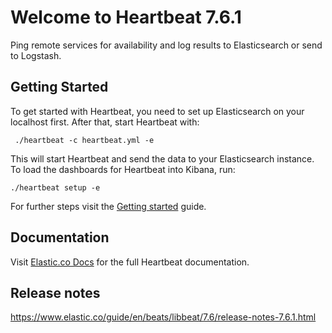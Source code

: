 # Welcome to Heartbeat 7.6.1

Ping remote services for availability and log results to Elasticsearch or send to Logstash.

## Getting Started

To get started with Heartbeat, you need to set up Elasticsearch on
your localhost first. After that, start Heartbeat with:

     ./heartbeat -c heartbeat.yml -e

This will start Heartbeat and send the data to your Elasticsearch
instance. To load the dashboards for Heartbeat into Kibana, run:

    ./heartbeat setup -e

For further steps visit the
[Getting started](https://www.elastic.co/guide/en/beats/heartbeat/7.6/heartbeat-getting-started.html) guide.

## Documentation

Visit [Elastic.co Docs](https://www.elastic.co/guide/en/beats/heartbeat/7.6/index.html)
for the full Heartbeat documentation.

## Release notes

https://www.elastic.co/guide/en/beats/libbeat/7.6/release-notes-7.6.1.html
